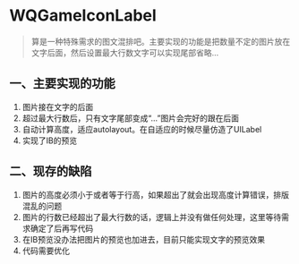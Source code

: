 # WQGameIconLabel
>算是一种特殊需求的图文混排吧。主要实现的功能是把数量不定的图片放在文字后面，然后设置最大行数文字可以实现尾部省略...

## 一、主要实现的功能
1. 图片接在文字的后面
2. 超过最大行数后，只有文字尾部变成“...”图片会完好的跟在后面
3. 自动计算高度，适应autolayout。在自适应的时候尽量仿造了UILabel
4. 实现了IB的预览

## 二、现存的缺陷
1. 图片的高度必须小于或者等于行高，如果超出了就会出现高度计算错误，排版混乱的问题
2. 图片的行数已经超出了最大行数的话，逻辑上并没有做任何处理，这里等待需求确定了后再写代码
3. 在IB预览没办法把图片的预览也加进去，目前只能实现文字的预览效果
4. 代码需要优化
